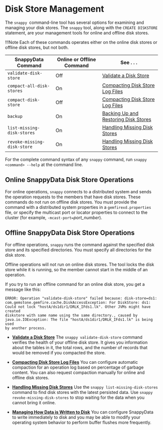 # Disk Store Management

The `snappy `command-line tool has several options for examining and managing your disk stores. The `snappy` tool, along with the `CREATE DISKSTORE` statement, are your management tools for online and offline disk stores.

<a id="managing_disk_stores__section_4AFD4B9EECDA448BA5235FB1C32A48F1"></a>

!!!Note
	Each of these commands operates either on the online disk stores or offline disk stores, but not both. </p>

| SnappyData Command                | Online or Offline Command | See . . .  	|
|-----------------------------|---------------------------|-----------------------------------|
| `validate-disk-store`       | Off                       | [Validate a Disk Store](validating_disk_store.md)  |
| `compact-all-disk-stores`   | On                  | [Compacting Disk Store Log Files](compacting_disk_stores.md)|
| `compact-disk-store`        | Off                       | [Compacting Disk Store Log Files](compacting_disk_stores.md) |
| `backup`                    | On                        | [Backing Up and Restoring Disk Stores](backup_restore_disk_store.md) |
| `list-missing-disk-stores`  | On                        | [Handling Missing Disk Stores](handling_missing_disk_stores.md)|
| `revoke-missing-disk-store` | On                        | [Handling Missing Disk Stores](handling_missing_disk_stores.md) |

For the complete command syntax of any `snappy` command, run `snappy <command> --help` at the command line.

<a id="online-sd"></a>

## Online SnappyData Disk Store Operations

For online operations, `snappy` connects to a distributed system and sends the operation requests to the members that have disk stores. These commands do not run on offline disk stores. You must provide the command with a distributed system properties in a `gemfirexd.properties` file, or specify the multicast port or locator properties to connect to the cluster (for example, `-mcast-port=`*port_number*).

<a id="offline-sd"></a>

## Offline SnappyData Disk Store Operations

For offline operations, `snappy` runs the command against the specified disk store and its specified directories. You must specify all directories for the disk store.

Offline operations will not run on online disk stores. The tool locks the disk store while it is running, so the member cannot start in the middle of an operation.

If you try to run an offline command for an online disk store, you get a message like this:

``` pre
ERROR: Operation "validate-disk-store" failed because: disk-store=ds1: 
com.gemstone.gemfire.cache.DiskAccessException: For DiskStore: ds1: 
Could not lock "hostA/ds1dir1/DRLK_IFds1.lk". Other JVMs might have created 
diskstore with same name using the same directory., caused by 
java.io.IOException: The file "hostA/ds1dir1/DRLK_IFds1.lk" is being used 
by another process.
```

-   **[Validate a Disk Store](validating_disk_store.md)**
    The `snappy validate-disk-store` command verifies the health of your offline disk store. It gives you information about the tables in it, the total rows, and the number of records that would be removed if you compacted the store.

-   **[Compacting Disk Store Log Files](compacting_disk_stores.md)**
    You can configure automatic compaction for an operation log based on percentage of garbage content. You can also request compaction manually for online and offline disk stores.

-   **[Handling Missing Disk Stores](handling_missing_disk_stores.md)**
    Use the `snappy list-missing-disk-stores` command to find disk stores with the latest persisted data. Use `snappy revoke-missing-disk-stores` to stop waiting for the data when you cannot bring it online.

-   **[Managing How Data is Written to Disk](managing_disk_buffer_flushes.md)**
    You can configure SnappyData to write immediately to disk and you may be able to modify your operating system behavior to perform buffer flushes more frequently.


